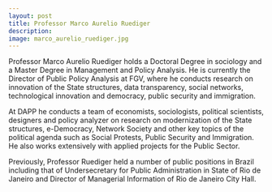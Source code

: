 ```yaml
---
layout: post
title: Professor Marco Aurelio Ruediger
description:
image: marco_aurelio_ruediger.jpg
---
```

Professor Marco Aurelio Ruediger holds a Doctoral Degree in sociology and a Master Degree in Management and Policy Analysis. He is currently the Director of Public Policy Analysis at FGV, where he conducts research on innovation of the State structures, data transparency, social networks, technological innovation and democracy, public security and immigration.

At DAPP he conducts a team of economists, sociologists, political scientists, designers and policy analyzer on research on modernization of the State structures, e-Democracy, Network Society and other key topics of the political agenda such as Social Protests, Public Security and Immigration. He also works extensively with applied projects for the Public Sector.

Previously, Professor Ruediger held a number of public positions in Brazil including that of Undersecretary for Public Administration in State of Rio de Janeiro and Director of Managerial Information of Rio de Janeiro City Hall.
